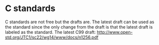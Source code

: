# C standards

C standards are not free but the drafts are.  The latest draft can be used as
the standard since the only change from the draft is that the latest draft is
labeled as the standard.  The latest C99 draft:
http://www.open-std.org/JTC1/sc22/wg14/www/docs/n1256.pdf
